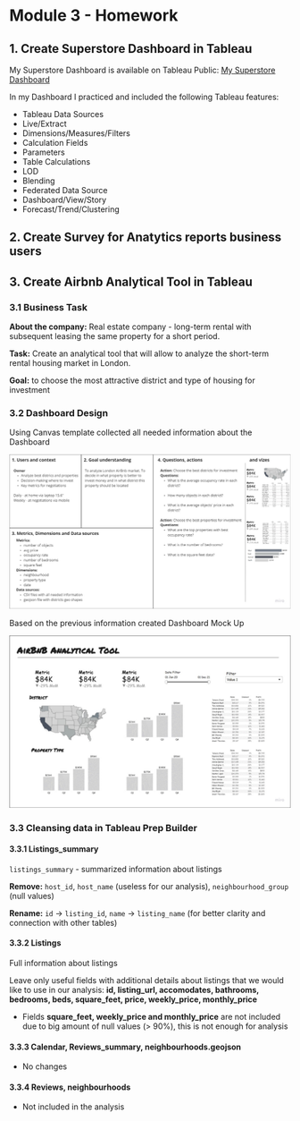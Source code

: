 # Module 3 - Homework

## 1. Create Superstore Dashboard in Tableau

My Superstore Dashboard is available on Tableau Public: [My Superstore Dashboard](https://public.tableau.com/app/profile/nikita.volynets/viz/MySuperstore_Dashboard_16855895573830/KPIDynamicDashboard)

In my Dashboard I practiced and included the following Tableau features:

- Tableau Data Sources
- Live/Extract
- Dimensions/Measures/Filters
- Calculation Fields
- Parameters
- Table Calculations
- LOD
- Blending
- Federated Data Source
- Dashboard/View/Story
- Forecast/Trend/Clustering

## 2. Create Survey for Anatytics reports business users


## 3. Create Airbnb Analytical Tool in Tableau

### 3.1 Business Task

**About the company:** Real estate company - long-term rental with subsequent leasing the same property for a short period.

**Task:** Create an analytical tool that will allow to analyze the short-term rental housing market in London.

**Goal:** to choose the most attractive district and type of housing for investment

### 3.2 Dashboard Design

Using Canvas template collected all needed information about the Dashboard

![Canvas](https://github.com/nikita-volynets/Data-learn-homework/blob/72a65ca3b0b6b9ea1ebcddc0abcf7f3dfe8e10f4/Module%203/Images/AirBnB%20Canvas.jpg)

Based on the previous information created Dashboard Mock Up

![Wireframe](https://github.com/nikita-volynets/Data-learn-homework/blob/07e749c906cbcbc3012db4781429bb0a62375d9e/Module%203/Images/AirBnB%20Wireframe.jpg)

### 3.3 Cleansing data in Tableau Prep Builder

#### 3.3.1 Listings_summary

`listings_summary` - summarized information about listings

**Remove:** `host_id`, `host_name` (useless for our analysis), `neighbourhood_group` (null values)

**Rename:** `id` -> `listing_id`, `name` -> `listing_name` (for better clarity and connection with other tables)

#### 3.3.2 Listings

Full information about listings

Leave only useful fields with additional details about listings that we would like to use in our analysis: 
**id, listing_url, accomodates, bathrooms, bedrooms, beds, square_feet, price, weekly_price, monthly_price**
* Fields **square_feet, weekly_price and monthly_price** are not included due to big amount of null values (> 90%), this is not enough for analysis

#### 3.3.3 Calendar, Reviews_summary, neighbourhoods.geojson

* No changes

#### 3.3.4 Reviews, neighbourhoods

* Not included in the analysis
